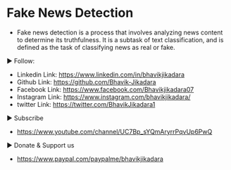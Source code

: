 # Fake News Detection
* Fake news detection is a process that involves analyzing news content to determine its truthfulness. It is a subtask of text classification, and is defined as the task of classifying news as real or fake.

► Follow:
* Linkedin Link: https://www.linkedin.com/in/bhavikjikadara
* Github Link: https://github.com/Bhavik-Jikadara
* Facebook Link: https://www.facebook.com/Bhavikjikadara07
* Instagram Link: https://www.instagram.com/bhavikjikadara/
* twitter Link: https://twitter.com/BhavikJikadara1

►  Subscribe
* https://www.youtube.com/channel/UC7Bp_sYQmAryrrPqvUp6PwQ

►  Donate & Support us
* https://www.paypal.com/paypalme/bhavikjikadara
